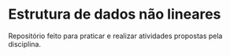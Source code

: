 # Estrutura de dados não lineares

Repositório feito para praticar e realizar atividades propostas pela disciplina.